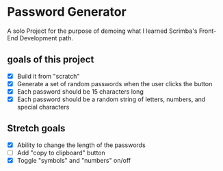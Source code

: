 # Password Generator

A solo Project for the purpose of demoing what I learned Scrimba's Front-End Development path.

## goals of this project

- [x] Build it from "scratch"
- [x] Generate a set of random passwords when the user clicks the button
- [x] Each password should be 15 characters long
- [x] Each password should be a random string of letters, numbers, and special characters

## Stretch goals

- [x] Ability to change the length of the passwords
- [ ] Add "copy to clipboard" button
- [x] Toggle "symbols" and "numbers" on/off
